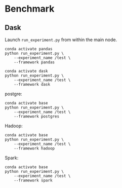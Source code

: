 # Benchmark





## Dask

Launch `run_experiment.py` from within the main node.

```
conda activate pandas
python run_experiment.py \
    --experiment_name /test \
    --framework pandas
```

```
conda activate dask
python run_experiment.py \
    --experiment_name /test \
    --framework dask
```

postgre:
```
conda activate base
python run_experiment.py \
    --experiment_name /test \
    --framework postgres
```


Hadoop:
```
conda activate base
python run_experiment.py \
    --experiment_name /test \
    --framework hadoop
```

Spark:
```
conda activate base
python run_experiment.py \
    --experiment_name /test \
    --framework spark
```